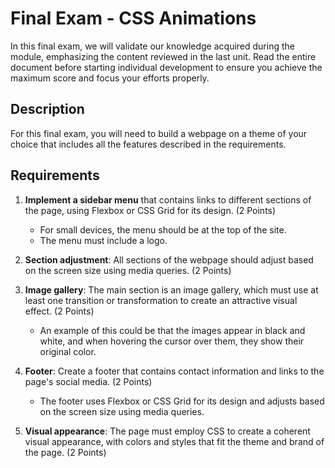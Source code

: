 # Final Exam - CSS Animations

In this final exam, we will validate our knowledge acquired during the module, emphasizing the content reviewed in the last unit. Read the entire document before starting individual development to ensure you achieve the maximum score and focus your efforts properly.

## Description

For this final exam, you will need to build a webpage on a theme of your choice that includes all the features described in the requirements.

## Requirements

1. **Implement a sidebar menu** that contains links to different sections of the page, using Flexbox or CSS Grid for its design. (2 Points)

   - For small devices, the menu should be at the top of the site.
   - The menu must include a logo.

2. **Section adjustment**: All sections of the webpage should adjust based on the screen size using media queries. (2 Points)

3. **Image gallery**: The main section is an image gallery, which must use at least one transition or transformation to create an attractive visual effect. (2 Points)

   - An example of this could be that the images appear in black and white, and when hovering the cursor over them, they show their original color.

4. **Footer**: Create a footer that contains contact information and links to the page's social media. (2 Points)

   - The footer uses Flexbox or CSS Grid for its design and adjusts based on the screen size using media queries.

5. **Visual appearance**: The page must employ CSS to create a coherent visual appearance, with colors and styles that fit the theme and brand of the page. (2 Points)

